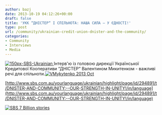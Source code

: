 ```yaml
---
author: bazj
date: 2013-10-19 04:12:26+00:00
draft: false
title: 'УКК “ДНІСТЕР“ I СПІЛЬНОТА: НАША СИЛА – У ЄДНОСТІ!'
type: post
url: /community/ukrainian-credit-union-dnister-and-the-community/
categories:
- Community
- Interviews
- Media
---
```


[![150px-SBS-Ukrainian](http://www.ozeukes.com/wp-content/uploads/2012/12/150px-SBS-Ukrainian.jpg)
](http://www.ozeukes.com/wp-content/uploads/2012/12/150px-SBS-Ukrainian.jpg)Інтерв'ю із головою дирекції Української Кредитової Кооперативи “ДНІСТЕР” Валентином Микитенком - важливі речі для спільноти.[![VMykytenko 2013 Oct](http://www.ozeukes.com/wp-content/uploads/2013/10/VMykytenko-2013-Oct.jpg)
](http://www.ozeukes.com/wp-content/uploads/2013/10/VMykytenko-2013-Oct.jpg)

[http://www.sbs.com.au/yourlanguage/ukrainian/highlight/page/id/294891/t/DNISTER-AND-COMMUNITY:--OUR-STRENGTH-IN-UNITY!/in/language](http://www.sbs.com.au/yourlanguage/ukrainian/highlight/page/id/294891/t/DNISTER-AND-COMMUNITY:--OUR-STRENGTH-IN-UNITY!/in/language)

[![SBS 7 Billion stories](http://www.ozeukes.com/wp-content/uploads/2013/02/SBS-7-Billion-stories.jpg)
](http://www.sbs.com.au/yourlanguage/ukrainian)




